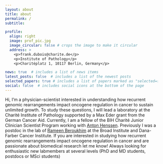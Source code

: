 ```yaml
---
layout: about
title: about
permalink: /
subtitle: 

profile:
  align: right
  image: prof_pic.jpg
  image_circular: false # crops the image to make it circular
  address: >
    <p>frank.dubois@charite.de</p>
    <p>Institute of Pathology</p>
    <p>Charitéplatz 1, 10117 Berlin, Germany</p>

news: true  # includes a list of news items
latest_posts: false  # includes a list of the newest posts
selected_papers: true # includes a list of papers marked as "selected={true}"
social: false  # includes social icons at the bottom of the page
---
```

Hi, I’m a physician-scientist interested in understanding how recurrent genomic rearrangements impact oncogene regulation in cancer to sustain unlimited growth. 
To study these questions, I will lead a laboratory at the Charité Institute of Pathology supported by a Max Eder grant from the German Cancer Aid. 
Currently, I am a fellow of the BIH Charité Junior Clinician Scientist Program working with [Anton Henssen](https://henssenlab.com/). 
Previously I was a postdoc in the lab of [Rameen Beroukhim](https://beroukhimlab.org/) at the Broad Institute and Dana-Farber Cancer Institute.
If you are interested in studying how recurrent genomic rearrangements impact oncogene regulation in cancer and are passionate about biomedical research let me know! Always looking for enthusiastic new labmembers at several levels (PhD and MD students, postdocs or MSci students)
